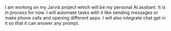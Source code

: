 I am working on my Jarvis project which will be my personal AI assitant.
It is in process for now.
I will automate tasks with it like sending messages or make phone calls and opening different apps.
I will also integrate chat gpt in it so that it can answer any prompt.
